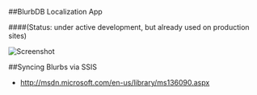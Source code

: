 ##BlurbDB Localization App

####(Status: under active development, but already used on production sites)

![Screenshot](https://raw.github.com/DavidVeksler/BlurbDB/master/Documentation/Screenshot1.png)


##Syncing Blurbs via SSIS

* http://msdn.microsoft.com/en-us/library/ms136090.aspx
